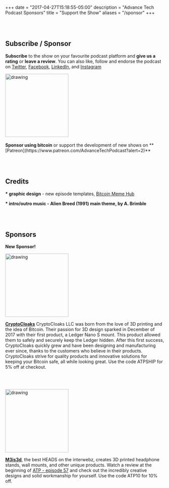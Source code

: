 +++
date = "2017-04-27T15:18:55-05:00"
description = "Advance Tech Podcast Sponsors"
title = "Support the Show"
aliases = "/sponsor"
+++

<br></br>
<h2> Subscribe / Sponsor </h2>

<b>Subscribe</b> to the show on your favourite podcast platform and **give us a rating** or **leave a review**. You can also like, follow and endorse the podcast on [Twitter](https://twitter.com/AdvTechPodcast), [Facebook](https://www.facebook.com/advancetechmedia), [LinkedIn](https://www.linkedin.com/company/advance-tech-media/), and [Instagram](https://www.instagram.com/advance_tech_media/)



<img src="/img/sponsors/UV101.jpg" alt="drawing" style="width: 200px;"/>
<br></br>
<b>Sponsor using bitcoin</b> or support the development of new shows on **[Patreon](https://www.patreon.com/AdvanceTechPodcast?alert=2)** 


<br></br>

<h2> Credits </h2>

<b>* graphic design</b> - new episode templates, [Bitcoin Meme Hub](https://twitter.com/BitcoinMemeHub)

<b>* intro/outro music - Alien Breed (1991) main theme, by A. Brimble</b>

<br></br>

<h2> Sponsors </h2>

<b>New Sponsor!</b>

<img src="/img/sponsors/CC_400x400.jpg" alt="drawing" style="width: 200px;"/>

[**CryptoCloaks**](https://www.cryptocloaks.com/) CryptoCloaks LLC was born from the love of 3D printing and the idea of Bitcoin. Their passion for 3D design sparked in December of 2017 with their first product, a Ledger Nano S mount. This product allowed them to safely and securely keep the Ledger hidden. After this first success, CryptoCloaks quickly grew and have been designing and manufacturing ever since, thanks to the customers who believe in their products. CryptoCloaks strive for quality products and innovative solutions for keeping your Bitcoin safe, all while looking great. Use the code ATPSHIP for 5% off at checkout.

<br></br>

<img src="/img/sponsors/M3.jpg" alt="drawing" style="width: 200px;"/>

[**M3is3d**](https://m3is3d.com/), the best HEADS on the interwebz, creates 3D printed headphone stands, wall mounts, and other unique products. Watch a review at the beginning of [ATP - episode 57](https://youtu.be/JE1jXXxLzQQ) and check out the incredibly creative designs and solid workmanship for yourself. Use the code ATP10 for 10% off.

<br></br>